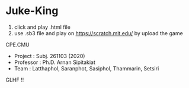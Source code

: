 # Juke-King
1. click and play .html file 
2. use .sb3 file and play on https://scratch.mit.edu/ by upload the game

CPE.CMU 
- Project : Subj. 261103 (2020)
- Professor :  Ph.D. Arnan Sipitakiat
- Team : Latthaphol, Saranphot, Sasiphol, Thammarin, Setsiri

GLHF !!
